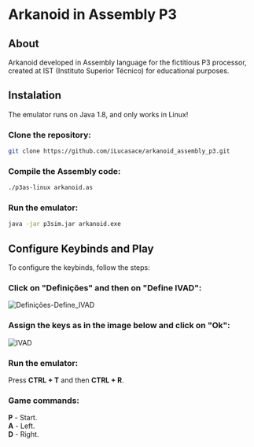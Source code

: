 # Arkanoid in Assembly P3

## About

Arkanoid developed in Assembly language for the fictitious P3 processor, created at IST (Instituto Superior Técnico) for educational purposes.

## Instalation

The emulator runs on Java 1.8, and only works in Linux!

### Clone the repository:
```bash
git clone https://github.com/iLucasace/arkanoid_assembly_p3.git
```

### Compile the Assembly code:
```bash
./p3as-linux arkanoid.as
```

### Run the emulator:
```bash
java -jar p3sim.jar arkanoid.exe
```

## Configure Keybinds and Play

To configure the keybinds, follow the steps:

### Click on "Definições" and then on "Define IVAD":

![Definições-Define_IVAD](https://github.com/iLucasace/arkanoid_assembly_p3/assets/108379807/abdf3abe-c7b4-4c63-84be-879833bcc848)

### Assign the keys as in the image below and click on "Ok":

![IVAD](https://github.com/iLucasace/arkanoid_assembly_p3/assets/108379807/6a3d0da5-1444-47a5-a000-45eaa5398af0)

### Run the emulator:

Press **CTRL + T** and then **CTRL + R**.

### Game commands:

**P** - Start.  
**A** - Left.  
**D** - Right.


